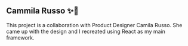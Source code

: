 ## Cammila Russo ✨🚀

This project is a collaboration with Product Designer Camila Russo. She came up with the design and I recreated using React as my main framework.
